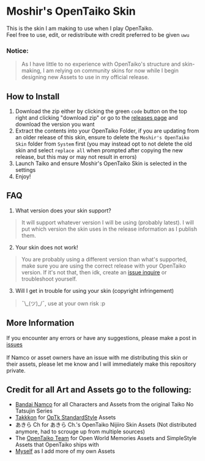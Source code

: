 # Moshir's OpenTaiko Skin
This is the skin I am making to use when I play OpenTaiko.
<br>
Feel free to use, edit, or redistribute with credit preferred to be given `uwu`

### Notice:
> As I have little to no experience with OpenTaiko's structure and skin-making, I am relying on community skins for now while I begin designing new Assets to use in my official release.

## How to Install
1. Download the zip either by clicking the green `code` button on the top right and clicking "download zip" or go to the [releases page](https://github.com/MoshirMoshir/Moshir-OpenTaiko-Skin/releases) and download the version you want
2. Extract the contents into your OpenTaiko Folder, if you are updating from an older release of this skin, ensure to delete the `Moshir's OpenTaiko Skin` folder from `System` first (you may instead opt to not delete the old skin and select `replace all` when prompted after copying the new release, but this may or may not result in errors)
3. Launch Taiko and ensure Moshir's OpenTaiko Skin is selected in the settings
4. Enjoy!

## FAQ
1. What version does your skin support?
> It will support whatever version I will be using (probably latest). I will put which version the skin uses in the release information as I publish them.
2. Your skin does not work!
> You are probably using a different version than what's supported, make sure you are using the correct release with your OpenTaiko version.
> If it's not that, then idk, create an [issue inquire](https://github.com/MoshirMoshir/Moshir-OpenTaiko-Skin/releases) or troubleshoot yourself.
3. Will I get in trouble for using your skin (copyright infringement)
> ¯\\\_(ツ)\_/¯, use at your own risk :p


## More Information
If you encounter any errors or have any suggestions, please make a post in [issues](https://github.com/MoshirMoshir/Moshir-OpenTaiko-Skin/releases)
<br><br>
If Namco or asset owners have an issue with me distributing this skin or their assets, please let me know and I will immediately make this repository private.

## Credit for all Art and Assets go to the following:
- [Bandai Namco](https://taiko.namco-ch.net/taiko/en/) for all Characters and Assets from the original Taiko No Tatsujin Series
- [Takkkon](https://github.com/Takkkom/OpTk-StandardStyle/commits?author=Takkkom) for [OpTk StandardStyle](https://github.com/Takkkom/OpTk-StandardStyle) Assets
- あきら Ch for あきら Ch.'s OpenTaiko Nijiiro Skin Assets (Not distributed anymore, had to scrouge up from multiple sources)
- The [OpenTaiko Team](https://github.com/0auBSQ/OpenTaiko) for Open World Memories Assets and SimpleStyle Assets that OpenTaiko ships with
- [Myself](https://github.com/MoshirMoshir) as I add more of my own Assets
